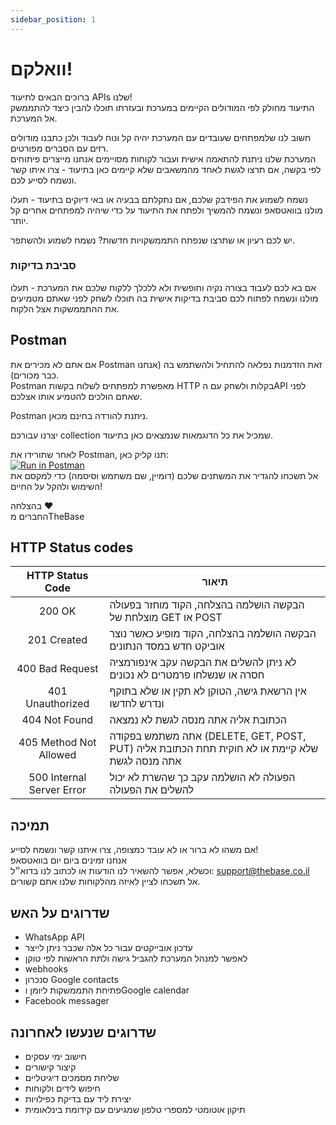 ```yaml
---
sidebar_position: 1
---
```


# וואלקם!

ברוכים הבאים לתיעוד APIs שלנו!  
התיעוד מחולק לפי המודולים הקיימים במערכת ובעזרתו תוכלו להבין כיצד להתממשק אל המערכת.

חשוב לנו שלמפתחים שעובדים עם המערכת יהיה קל ונוח לעבוד ולכן כתבנו מודולים רזים עם הסברים מפורטים.  
המערכת שלנו ניתנת להתאמה אישית ועבור לקוחות מסויימים אנחנו מייצרים פיתוחים לפי בקשה, אם תרצו לגשת לאחד מהמשאבים שלא קיימים כאן בתיעוד - צרו איתו קשר ונשמח לסייע לכם.

נשמח לשמוע את הפידבק שלכם, אם נתקלתם בבעיה או באי דיוקים בתיעוד - תעלו מולנו בוואטסאפ ונשמח להמשיך ולפתח את התיעוד על כדי שיהיה למפתחים אחרים קל יותר.

יש לכם רעיון או שתרצו שנפתח התממשקויות חדשות? נשמח לשמוע ולהשתפר.

### סביבת בדיקות
אם בא לכם לעבוד בצורה נקיה וחופשית ולא ללכלך ללקוח שלכם את המערכת - תעלו מולנו ונשמח לפתוח לכם סביבת בדיקות אישית בה תוכלו לשחק לפני שאתם מטמיעים את ההתממשקות אצל הלקוח.


## Postman
אם אתם לא מכירים את Postman זאת הזדמנות נפלאה להתחיל ולהשתמש בה (אנחנו כבר מכורים).  
Postman מאפשרת למפתחים לשלוח בקשות HTTP בקלות ולשחק עם הAPI לפני שאתם הולכים להטמיע אותו אצלכם.

Postman ניתנת להורדה בחינם מכאן.

יצרנו עבורכם collection שמכיל את כל הדוגמאות שנמצאים כאן בתיעוד.

לאחר שתורידו את Postman, תנו קליק כאן:  
[![Run in Postman](https://run.pstmn.io/button.svg)](https://www.postman.com/thebase/workspace/thebase-api-v2/collection/12737588-00c3c03c-12db-49dd-beda-4b026384ceed?ctx=documentation)  
אל תשכחו להגדיר את המשתנים שלכם (דומיין, שם משתמש וסיסמה) כדי למקסם את השימוש ולהקל על החיים!

בהצלחה ❤️  
החברים מTheBase

## HTTP Status codes

|     HTTP Status Code      | תיאור                                                                                         |
| :-----------------------: | --------------------------------------------------------------------------------------------- |
|          200 OK           | הבקשה הושלמה בהצלחה, הקוד מוחזר בפעולה מוצלחת של GET או POST                                  |
|        201 Created        | הבקשה הושלמה בהצלחה, הקוד מופיע כאשר נוצר אוביקט חדש במסד הנתונים                             |
|      400 Bad Request      | לא ניתן להשלים את הבקשה עקב אינפורמציה חסרה או שנשלחו פרמטרים לא נכונים                       |
|     401 Unauthorized      | אין הרשאת גישה, הטוקן לא תקין או שלא בתוקף ונדרש לחדשו                                        |
|       404 Not Found       | הכתובת אליה אתה מנסה לגשת לא נמצאה                                                            |
|  405 Method Not Allowed   | אתה משתמש בפקודה (DELETE, GET, POST, PUT) שלא קיימת או לא חוקית תחת הכתובת אליה אתה מנסה לגשת |
| 500 Internal Server Error | הפעולה לא הושלמה עקב כך שהשרת לא יכול להשלים את הפעולה                                        |


## תמיכה
אם משהו לא ברור או לא עובד כמצופה, צרו איתנו קשר ונשמח לסייע!  
אנחנו זמינים ביום יום בוואטסאפ  
וכשלא, אפשר להשאיר לנו הודעות או לכתוב לנו בדוא״ל: support@thebase.co.il  
אל תשכחו לציין לאיזה מהלקוחות שלנו אתם קשורים.

## שדרוגים על האש
+ WhatsApp API
+ עדכון אובייקטים עבור כל אלה שכבר ניתן לייצר
+ לאפשר למנהל המערכת להגביל גישה ולתת הראשות לפי טוקן
+ webhooks
+ סנכרון Google contacts
+ פתיחת התממשקות ליומן וGoogle calendar
+ Facebook messager

## שדרוגים שנעשו לאחרונה
+ חישוב ימי עסקים
+ קיצור קישורים
+ שליחת מסמכים דיגיטליים
+ חיפוש לידים ולקוחות
+ יצירת ליד עם בדיקת כפילויות
+ תיקון אוטומטי למספרי טלפון שמגיעים עם קידומת בינלאומית